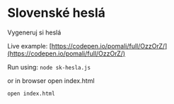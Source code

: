 # Slovenské heslá

Vygeneruj si heslá

Live example: [https://codepen.io/pomali/full/OzzOrZ/](https://codepen.io/pomali/full/OzzOrZ/)


Run using: 
`node sk-hesla.js`

or in browser open index.html

`open index.html`
